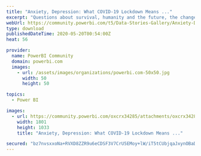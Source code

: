 ```yaml
---
title: "Anxiety, Depression: What COVID-19 Lockdown Means ..."
excerpt: "Questions about survival, humanity and the future, the changes and the chaos that it is bringing in the lives of Indians."
webUrl: https://community.powerbi.com/t5/Data-Stories-Gallery/Anxiety-Depression-What-COVID-19-Lockdown-Means-for-India-s/m-p/1097521
type: download
publishedDateTime: 2020-05-20T00:54:00Z
heat: 56

provider:
  name: PowerBI Community
  domain: powerbi.com
  images:
    - url: /assets/images/organizations/powerbi.com-50x50.jpg
      width: 50
      height: 50

topics:
  - Power BI

images:
  - url: https://community.powerbi.com/oxcrx34285/attachments/oxcrx34285/DataStoriesGallery/3977/3/thumbnail.jpg
    width: 1801
    height: 1033
    title: "Anxiety, Depression: What COVID-19 Lockdown Means ..."

secured: "bz7nvsxxoNa+RVXD8ZZR9u6eCDSF3V7CrU5EMoy+lW/iT5tCUbjqaJxynOBaDKLCMooRfPgULtZudFfW7HNFe/lt/k3o7SK/oq0YRMa2bJlQ6Hc/68J8TUAo/r7/cVdelwHlj5DIJmeImQVON/U1MvUiVtU4VaMZ2u7GMNiyqQgubSlUMD9yAkW6EI6Be8OBuZwDKYE2drbqtpZWPAhm9P889oZcknXYU0NnszCiNTzqY7ohgGXFuvNME3cEr6Y1wSE0fahy7vwyHnZFIpDq3qJ4uJnswY4nqMsUUpwKKSJTVUKm034AaKTSbpGwiuPgdlyrobOG36446V6MqfxoyCwHHGmY8bee2zi4n/cE3xKuomFTRg8PouTh7jW2IIWD;xHhUSUKHGYP0v/aT3blvCw=="
---
```


